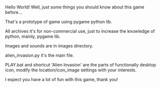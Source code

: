 Hello World!
Well, just some things you should know about this game before...





That's a prototype of game using pygame python lib.

All archives it's for non-commercial use, just to increase the knowledge of python,
mainly, pygame lib.

Images and sounds are in images directory.

alien_invasion.py it's the main file.

PLAY.bat and shortcut 'Alien Invasion' are the parts of functionally desktop icon, modify the location/icon_image settings with your interests.





I expect you have a lot of fun with this game, thank you!
